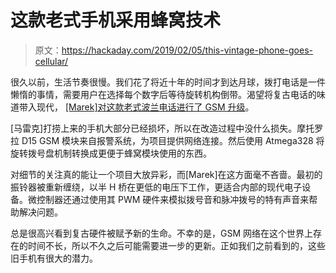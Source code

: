 # 这款老式手机采用蜂窝技术

> 原文：<https://hackaday.com/2019/02/05/this-vintage-phone-goes-cellular/>

很久以前，生活节奏很慢。我们花了将近十年的时间才到达月球，拨打电话是一件懒惰的事情，需要用户在选择每个数字后等待旋转机构倒带。渴望将复古电话的味道带入现代， [[Marek]对这款老式波兰电话进行了 GSM 升级](https://hackaday.io/project/2933-retro-gsm)。

[马雷克]打捞上来的手机大部分已经损坏，所以在改造过程中没什么损失。摩托罗拉 D15 GSM 模块来自报警系统，为项目提供网络连接。然后使用 Atmega328 将旋转拨号盘机制转换成更便于蜂窝模块使用的东西。

对细节的关注真的能让一个项目大放异彩，而[Marek]在这方面毫不吝啬。最初的振铃器被重新缠绕，以半 H 桥在更低的电压下工作，更适合内部的现代电子设备。微控制器还通过使用其 PWM 硬件来模拟拨号音和脉冲拨号的特有声音来帮助解决问题。

总是很高兴看到复古硬件被赋予新的生命。不幸的是，GSM 网络在这个世界上存在的时间不长，所以不久之后可能需要进一步的更新。正如我们之前看到的，这些旧手机有很大的潜力。